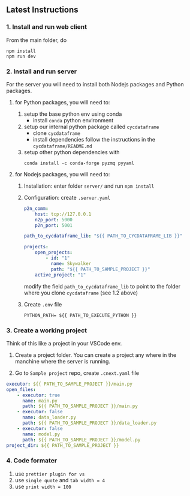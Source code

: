 ## Latest Instructions

### 1. Install and run web client

From the main folder, do

```
npm install
npm run dev
```

### 2. Install and run server

For the server you will need to install both Nodejs packages and Python packages.

1. for Python packages, you will need to:
    1. setup the base python env using conda
        - install `conda` python environment
    2. setup our internal python package called `cycdataframe`
        - clone `cycdataframe`
        - install dependencies follow the instructions in the `cycdataframe/README.md`
    3. setup other python dependencies with
        ```
        conda install -c conda-forge pyzmq pyyaml
        ```
2. for Nodejs packages, you will need to:

    1. Installation: enter folder `server/` and run `npm install`
    2. Configuration: create `.server.yaml`

        ```yaml
        p2n_comm:
            host: tcp://127.0.0.1
            n2p_port: 5000
            p2n_port: 5001

        path_to_cycdataframe_lib: "${{ PATH_TO_CYCDATAFRAME_LIB }}"

        projects:
            open_projects:
                - id: "1"
                  name: Skywalker
                  path: "${{ PATH_TO_SAMPLE_PROJECT }}"
            active_project: "1"
        ```

        modify the field `path_to_cycdataframe_lib` to point to the folder where you clone `cycdataframe` (see 1.2 above)

    3. Create `.env` file
        ```shell
        PYTHON_PATH= ${{ PATH_TO_EXECUTE_PYTHON }}
        ```

### 3. Create a working project

Think of this like a project in your VSCode env.

1. Create a project folder. You can create a project any where in the manchine where the server is running.

2. Go to `Sample project` repo, create `.cnext.yaml` file

```yaml
executor: ${{ PATH_TO_SAMPLE_PROJECT }}/main.py
open_files:
    - executor: true
      name: main.py
      path: ${{ PATH_TO_SAMPLE_PROJECT }}/main.py
    - executor: false
      name: data_loader.py
      path: ${{ PATH_TO_SAMPLE_PROJECT }}/data_loader.py
    - executor: false
      name: model.py
      path: ${{ PATH_TO_SAMPLE_PROJECT }}/model.py
project_dir: ${{ PATH_TO_SAMPLE_PROJECT }}
```

### 4. Code formater

1. use `prettier plugin for vs`
2. use `single quote` and `tab width = 4`
3. use `print width = 100`
